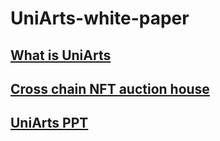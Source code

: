 # UniArts-white-paper

## [What is UniArts](https://github.com/uni-arts-chain/UniArts-white-paper/blob/master/WhatisUniArts.pdf)

## [Cross chain NFT auction house](https://github.com/uni-arts-chain/UniArts-white-paper/blob/master/CrosschainNFTauctionhouse)

## [UniArts PPT](https://github.com/uni-arts-chain/UniArts-white-paper/blob/master/uniarts-ppt.pdf)